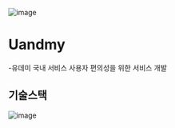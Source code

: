 ![image](https://github.com/user-attachments/assets/3d20695f-753d-43ea-ae4a-aa4fcc5f0aec)


# Uandmy 
-유데미 국내 서비스 사용자 편의성을 위한 서비스 개발

## 기술스택
![image](https://github.com/user-attachments/assets/dc1720c8-be99-42b2-8f75-9f5b8f4a905a)


